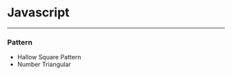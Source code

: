 <h1>Javascript</h1>

<hr>

<h3>Pattern</h3>

<ul>
<li>Hallow Square Pattern</li>
<li>Number Triangular</li>
</ul>
